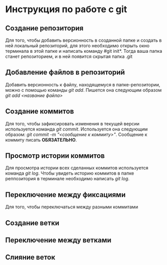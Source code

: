 # Инструкция по работе с git

## Создание репозитория

Для того, чтобы добавить версионность в созданной папке и создать в ней локальный репозиторий, для этого необходимо открыть окно терминала в этой папке и написать команду #git init*. Тогда ваша папка станет репозиторием, и в ней появится скрытая папка .git

## Добавление файлов в репозиторий
Добавить версионность к файлу, находящемуся в папке-репозитории, можно с помощью команды *git add*. Пишется она следующим образом *git add <название файла>*

## Создание коммитов
Для того, чтобы зафиксировать изменения в текущей версии используется команда *git commit*. Используется она следующим образом: *git commit -m "<сообщение к коммиту>"*. Сообщение к коммиту писать **ОБЯЗАТЕЛЬНО**. 


## Просмотр истории коммитов
Для просмотра истории всех сделанных коммитов используется команда *git log*. Чтобы увидеть историю коммитов в папке реппозитория в терминале необходимо написать *git log*.



## Переключение между фиксациями

Для того, чтобы переключаться между разными коммитами

## Создание ветки

## Переключение между ветками

## Слияние веток